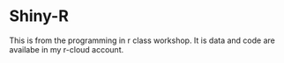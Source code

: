 # Shiny-R
This is from the programming in r class workshop. It is data and code are availabe in my r-cloud account.
